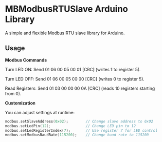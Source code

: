# MBModbusRTUSlave Arduino Library

A simple and flexible Modbus RTU slave library for Arduino.

## Usage

**Modbus Commands**

Turn LED ON: Send 01 06 00 05 00 01 [CRC] (writes 1 to register 5).

Turn LED OFF: Send 01 06 00 05 00 00 [CRC] (writes 0 to register 5).

Read Registers: Send 01 03 00 00 00 0A [CRC] (reads 10 registers starting from 0).

**Customization**

You can adjust settings at runtime:

```cpp
modbus.setSlaveAddress(0x02);        // Change slave address to 0x02
modbus.setLedPin(12);                // Change LED pin to 12
modbus.setLedRegisterIndex(7);       // Use register 7 for LED control
modbus.setModbusBaudRate(115200);    // Change baud rate to 115200
```

